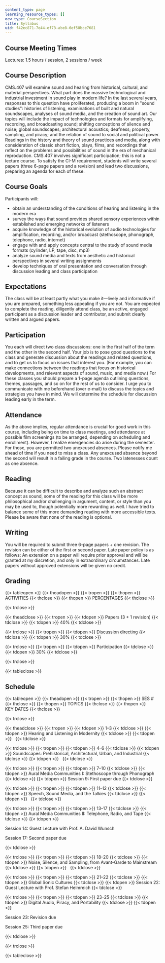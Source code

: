 ```yaml
---
content_type: page
learning_resource_types: []
ocw_type: CourseSection
title: Syllabus
uid: f42ec871-7e44-ef73-abe8-6ef58bce7681
---
```


Course Meeting Times
--------------------

Lectures: 1.5 hours / session, 2 sessions / week

Course Description
------------------

CMS.407 will examine sound and hearing from historical, cultural, and material perspectives. What part does the massive technological and industrial investment in sound play in modern life? In the last several years, responses to this question have proliferated, producing a boom in "sound studies": histories of listening, examinations of built and natural soundscapes, analyses of sound media, and the creation of sound art. Our topics will include the impact of technologies and formats for amplifying, recording, and broadcasting sound; shifting conceptions of silence and noise; global soundscapes; architectural acoustics; deafness; property, sampling, and piracy; and the relation of sound to social and political power. Readings in the history and theory of sound practices and media, along with consideration of classic short fiction, plays, films, and recordings that reflect on the problems and possibilities of sound in the era of mechanical reproduction. CMS.407 involves significant participation; this is not a lecture course. To satisfy the CI-M requirement, students will write several papers (three 6-page papers and a revision) and lead two discussions, preparing an agenda for each of these.

Course Goals
------------

Participants will:

*   obtain an understanding of the conditions of hearing and listening in the modern era
*   survey the ways that sound provides shared sensory experiences within established and emerging networks of listeners
*   acquire knowledge of the historical evolution of audio technologies for amplification, recording, and/or broadcast (stethoscope, phonograph, telephone, radio, internet)
*   engage with and apply concepts central to the study of sound media formats (cylinder, LP, tape, disc, mp3)
*   analyze sound media and texts from aesthetic and historical perspectives in several writing assignments
*   develop techniques of oral presentation and conversation through discussion leading and class participation

Expectations
------------

The class will be at least partly what you make it—lively and informative if you are prepared, something less appealing if you are not. You are expected to complete the reading, diligently attend class, be an active, engaged participant as a discussion leader and contributor, and submit clearly written and argued papers.

Participation
-------------

You each will direct two class discussions: one in the first half of the term and the other in the second half. Your job is to pose good questions to the class and generate discussion about the readings and related questions, and to get us to focus on issues that interest you. (For example, you can make connections between the readings that focus on historical developments, and relevant aspects of sound, music, and media now.) For these classes you should prepare a 1-page agenda outlining questions, themes, passages, and so on for the rest of us to consider. I urge you to communicate with me beforehand (over e-mail) to discuss the topics and strategies you have in mind. We will determine the schedule for discussion leading early in the term.

Attendance
----------

As the above implies, regular attendance is crucial for good work in this course, including being on time to class meetings, and attendance at possible film screenings (to be arranged, depending on scheduling and enrollment). However, I realize emergencies do arise during the semester. For those, you are permitted two unexcused absences. Please notify me ahead of time if you need to miss a class. Any unexcused absence beyond the second will result in a failing grade in the course. Two latenesses count as one absence.

Reading
-------

Because it can be difficult to describe and analyze such an abstract concept as sound, some of the reading for this class will be more philosophical and/or challenging in argument, content, or style than you may be used to, though potentially more rewarding as well. I have tried to balance some of this more demanding reading with more accessible texts. Please be aware that none of the reading is optional.

Writing
-------

You will be required to submit three 6-page papers + one revision. The revision can be either of the first or second paper. Late paper policy is as follows: An extension on a paper will require prior approval and will be granted at my discretion, and only in extraordinary circumstances. Late papers without approved extensions will be given no credit.

Grading
-------

{{< tableopen >}}
{{< theadopen >}}
{{< tropen >}}
{{< thopen >}}
ACTIVITIES
{{< thclose >}}
{{< thopen >}}
PERCENTAGES
{{< thclose >}}

{{< trclose >}}

{{< theadclose >}}
{{< tropen >}}
{{< tdopen >}}
Papers (3 + 1 revision)
{{< tdclose >}}
{{< tdopen >}}
40%
{{< tdclose >}}

{{< trclose >}}
{{< tropen >}}
{{< tdopen >}}
Discussion directing
{{< tdclose >}}
{{< tdopen >}}
30%
{{< tdclose >}}

{{< trclose >}}
{{< tropen >}}
{{< tdopen >}}
Participation
{{< tdclose >}}
{{< tdopen >}}
30%
{{< tdclose >}}

{{< trclose >}}

{{< tableclose >}}

Schedule
--------

{{< tableopen >}}
{{< theadopen >}}
{{< tropen >}}
{{< thopen >}}
SES #
{{< thclose >}}
{{< thopen >}}
TOPICS
{{< thclose >}}
{{< thopen >}}
KEY DATES
{{< thclose >}}

{{< trclose >}}

{{< theadclose >}}
{{< tropen >}}
{{< tdopen >}}
1–3
{{< tdclose >}}
{{< tdopen >}}
Hearing and Listening in Modernity
{{< tdclose >}}
{{< tdopen >}}
 
{{< tdclose >}}

{{< trclose >}}
{{< tropen >}}
{{< tdopen >}}
4–6
{{< tdclose >}}
{{< tdopen >}}
Soundscapes: Prehistorical, Architectural, Urban, and Industrial
{{< tdclose >}}
{{< tdopen >}}
 
{{< tdclose >}}

{{< trclose >}}
{{< tropen >}}
{{< tdopen >}}
7–10
{{< tdclose >}}
{{< tdopen >}}
Aural Media Communities I: Stethoscope through Phonograph
{{< tdclose >}}
{{< tdopen >}}
Session 9: First paper due
{{< tdclose >}}

{{< trclose >}}
{{< tropen >}}
{{< tdopen >}}
11–12
{{< tdclose >}}
{{< tdopen >}}
Speech, Sound Media, and the Talkies
{{< tdclose >}}
{{< tdopen >}}
 
{{< tdclose >}}

{{< trclose >}}
{{< tropen >}}
{{< tdopen >}}
13–17
{{< tdclose >}}
{{< tdopen >}}
Aural Media Communities II: Telephone, Radio, and Tape
{{< tdclose >}}
{{< tdopen >}}


Session 14: Guest Lecture with Prof. A. David Wunsch

Session 17: Second paper due


{{< tdclose >}}

{{< trclose >}}
{{< tropen >}}
{{< tdopen >}}
18–20
{{< tdclose >}}
{{< tdopen >}}
Noise, Silence, and Sampling, from Avant-Garde to Mainstream
{{< tdclose >}}
{{< tdopen >}}
 
{{< tdclose >}}

{{< trclose >}}
{{< tropen >}}
{{< tdopen >}}
21–22
{{< tdclose >}}
{{< tdopen >}}
Global Sonic Cultures
{{< tdclose >}}
{{< tdopen >}}
Session 22: Guest Lecture with Prof. Stefan Helmreich
{{< tdclose >}}

{{< trclose >}}
{{< tropen >}}
{{< tdopen >}}
23–25
{{< tdclose >}}
{{< tdopen >}}
Digital Audio, Piracy, and Portability
{{< tdclose >}}
{{< tdopen >}}


Session 23: Revision due

Session 25: Third paper due


{{< tdclose >}}

{{< trclose >}}

{{< tableclose >}}